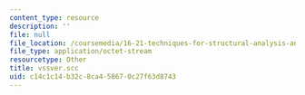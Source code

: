 ```yaml
---
content_type: resource
description: ''
file: null
file_location: /coursemedia/16-21-techniques-for-structural-analysis-and-design-spring-2005/c14c1c14b32c8ca458670c27f63d8743_vssver.scc
file_type: application/octet-stream
resourcetype: Other
title: vssver.scc
uid: c14c1c14-b32c-8ca4-5867-0c27f63d8743
---
```

